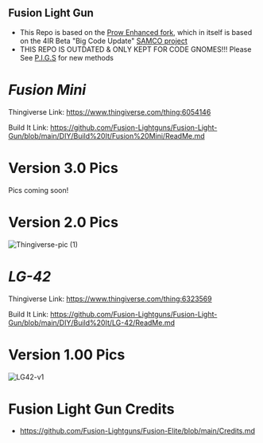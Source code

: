 ## Fusion Light Gun ##

- This Repo is based on the [Prow Enhanced fork](https://github.com/Prow7/ir-light-gun), which in itself is based on the 4IR Beta "Big Code Update" [SAMCO project](https://github.com/samuelballantyne/IR-Light-Gun)
- THIS REPO IS OUTDATED & ONLY KEPT FOR CODE GNOMES!!! Please See [P.I.G.S](https://github.com/Fusion-Lightguns/P.I.G.S--Pico-Gun-System/tree/plus) for new  methods 


# ___Fusion Mini___

Thingiverse Link: https://www.thingiverse.com/thing:6054146

Build It Link: https://github.com/Fusion-Lightguns/Fusion-Light-Gun/blob/main/DIY/Build%20It/Fusion%20Mini/ReadMe.md

# Version 3.0 Pics

Pics coming soon!

# Version 2.0 Pics
![Thingiverse-pic (1)](https://github.com/Fusion-Lightguns/Fusion-Mini/assets/118452807/cd7d0198-27b7-4fd1-953c-83e2e4c0cd6b)


# ___LG-42___

Thingiverse Link: https://www.thingiverse.com/thing:6323569

Build It Link: https://github.com/Fusion-Lightguns/Fusion-Light-Gun/blob/main/DIY/Build%20It/LG-42/ReadMe.md


# Version 1.00 Pics

![LG42-v1](https://cdn.thingiverse.com/assets/0c/61/f7/95/5d/large_display_1acf553a-a14f-4948-8784-6c0d71841c58.png)


# Fusion Light Gun Credits

- https://github.com/Fusion-Lightguns/Fusion-Elite/blob/main/Credits.md
